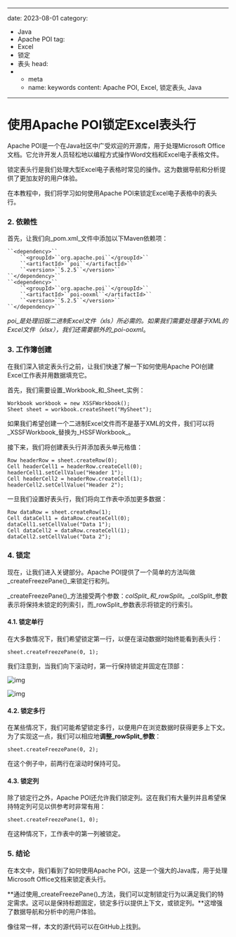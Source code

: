 ---
date: 2023-08-01
category:
  - Java
  - Apache POI
tag:
  - Excel
  - 锁定
  - 表头
head:
  - - meta
    - name: keywords
      content: Apache POI, Excel, 锁定表头, Java
------
# 使用Apache POI锁定Excel表头行

Apache POI是一个在Java社区中广受欢迎的开源库，用于处理Microsoft Office文档。它允许开发人员轻松地以编程方式操作Word文档和Excel电子表格文件。

锁定表头行是我们处理大型Excel电子表格时常见的操作。这为数据导航和分析提供了更加友好的用户体验。

在本教程中，我们将学习如何使用Apache POI来锁定Excel电子表格中的表头行。

### 2. 依赖性
首先，让我们向_pom.xml_文件中添加以下Maven依赖项：

```
``<dependency>``
    ``<groupId>``org.apache.poi``</groupId>``
    ``<artifactId>``poi``</artifactId>``
    ``<version>``5.2.5``</version>``
``</dependency>``
``<dependency>``
    ``<groupId>``org.apache.poi``</groupId>``
    ``<artifactId>``poi-ooxml``</artifactId>``
    ``<version>``5.2.5``</version>``
``</dependency>``
```

_poi_是处理旧版二进制Excel文件（xls）所必需的。如果我们需要处理基于XML的Excel文件（xlsx），我们还需要额外的_poi-ooxml_。

### 3. 工作簿创建
在我们深入锁定表头行之前，让我们快速了解一下如何使用Apache POI创建Excel工作表并用数据填充它。

首先，我们需要设置_Workbook_和_Sheet_实例：

```
Workbook workbook = new XSSFWorkbook();
Sheet sheet = workbook.createSheet("MySheet");
```

如果我们希望创建一个二进制Excel文件而不是基于XML的文件，我们可以将_XSSFWorkbook_替换为_HSSFWorkbook_。

接下来，我们将创建表头行并添加表头单元格值：

```
Row headerRow = sheet.createRow(0);
Cell headerCell1 = headerRow.createCell(0);
headerCell1.setCellValue("Header 1");
Cell headerCell2 = headerRow.createCell(1);
headerCell2.setCellValue("Header 2");
```

一旦我们设置好表头行，我们将向工作表中添加更多数据：

```
Row dataRow = sheet.createRow(1);
Cell dataCell1 = dataRow.createCell(0);
dataCell1.setCellValue("Data 1");
Cell dataCell2 = dataRow.createCell(1);
dataCell2.setCellValue("Data 2");
```

### 4. 锁定
现在，让我们进入关键部分。Apache POI提供了一个简单的方法叫做_createFreezePane()_来锁定行和列。

_createFreezePane()_方法接受两个参数：_colSplit_和_rowSplit_。_colSplit_参数表示将保持未锁定的列索引，而_rowSplit_参数表示将锁定的行索引。

#### 4.1. 锁定单行
在大多数情况下，我们希望锁定第一行，以便在滚动数据时始终能看到表头行：

```
sheet.createFreezePane(0, 1);
```

我们注意到，当我们向下滚动时，第一行保持锁定并固定在顶部：

![img](https://www.baeldung.com/wp-content/uploads/2023/08/poi-lock-1st-row-1-300x140.jpg)

![img](https://www.baeldung.com/wp-content/uploads/2023/08/poi-lock-1st-row-2-300x138.jpg)

#### 4.2. 锁定多行
在某些情况下，我们可能希望锁定多行，以便用户在浏览数据时获得更多上下文。为了实现这一点，我们可以相应地**调整_rowSplit_参数**：

```
sheet.createFreezePane(0, 2);
```

在这个例子中，前两行在滚动时保持可见。

#### 4.3. 锁定列
除了锁定行之外，Apache POI还允许我们锁定列。这在我们有大量列并且希望保持特定列可见以供参考时非常有用：

```
sheet.createFreezePane(1, 0);
```

在这种情况下，工作表中的第一列被锁定。

### 5. 结论
在本文中，我们看到了如何使用Apache POI，这是一个强大的Java库，用于处理Microsoft Office文档来锁定表头行。

**通过使用_createFreezePane()_方法，我们可以定制锁定行为以满足我们的特定需求。这可以是保持标题固定，锁定多行以提供上下文，或锁定列。**这增强了数据导航和分析中的用户体验。

像往常一样，本文的源代码可以在GitHub上找到。
